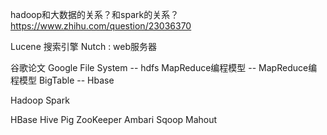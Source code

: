 hadoop和大数据的关系？和spark的关系？
https://www.zhihu.com/question/23036370

Lucene 搜索引擎
    Nutch : web服务器

谷歌论文
    Google File System -- hdfs
    MapReduce编程模型 -- MapReduce编程模型
    BigTable  -- Hbase

Hadoop
Spark

HBase
Hive
Pig
ZooKeeper
Ambari
Sqoop
Mahout